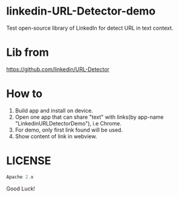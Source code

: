 # linkedin-URL-Detector-demo
Test open-source library of LinkedIn for detect URL in text context.

# Lib from

https://github.com/linkedin/URL-Detector

# How to

1. Build app and install on device.
2. Open one app that can share "text" with links(by app-name "LinkedinURLDetectorDemo"), i.e Chrome.
3. For demo, only first link found will be used.
4. Show content of link in webview.

# LICENSE

```java
Apache 2.x
```
Good Luck!
